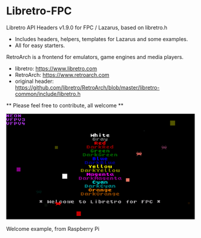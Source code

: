 # Libretro-FPC
Libretro API Headers v1.9.0 for FPC / Lazarus, based on libretro.h

* Includes headers, helpers, templates for Lazarus and some examples.
* All for easy starters.

RetroArch is a frontend for emulators, game engines and media players.

- libretro:
    https://www.libretro.com
- RetroArch:
    https://www.retroarch.com
- original header:
    https://github.com/libretro/RetroArch/blob/master/libretro-common/include/libretro.h


** Please feel free to contribute, all welcome **


![Image](https://github.com/tednilsen/Libretro-FPC/blob/master/examples/welcome/RPi3.png) 

Welcome example, from Raspberry Pi

